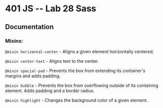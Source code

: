 401 JS --  Lab 28 Sass
===

## Documentation

### Mixins:
`@mixin horizontal-center` - Aligns a given element horizontally centered.

`@mixin center-text` - Aligns text to the center.

`@mixin special-pad` - Prevents the box from extending its container's margins and adds padding.

`@mixin bubble` - Prevents the box from overflowing outside of its containing element. Adds padding and a border radius.

`@mixin highlight` - Changes the background color of a given element.
